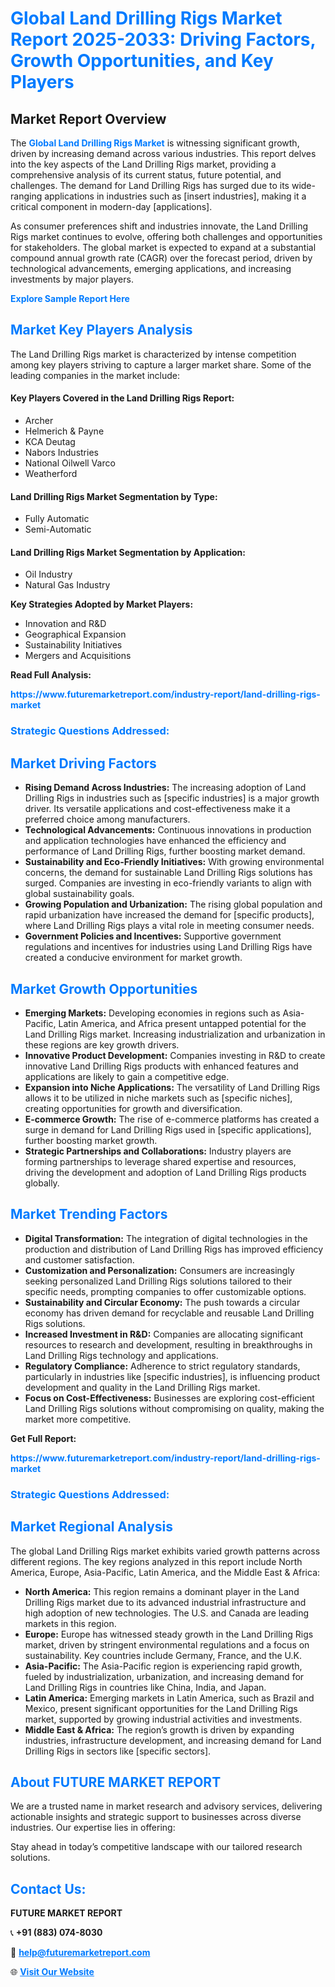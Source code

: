 <h1 style="color: #007BFF;">Global Land Drilling Rigs Market Report 2025-2033: Driving Factors, Growth Opportunities, and Key Players</h1>

<section id="overview">
<h2>Market Report Overview</h2>
<p>The <a href="https://www.futuremarketreport.com/industry-report/land-drilling-rigs-market" style="color: #007BFF; text-decoration: none;"><strong>Global Land Drilling Rigs Market</strong></a> is witnessing significant growth, driven by increasing demand across various industries. This report delves into the key aspects of the Land Drilling Rigs market, providing a comprehensive analysis of its current status, future potential, and challenges. The demand for Land Drilling Rigs has surged due to its wide-ranging applications in industries such as [insert industries], making it a critical component in modern-day [applications].</p>
<p>As consumer preferences shift and industries innovate, the Land Drilling Rigs market continues to evolve, offering both challenges and opportunities for stakeholders. The global market is expected to expand at a substantial compound annual growth rate (CAGR) over the forecast period, driven by technological advancements, emerging applications, and increasing investments by major players.</p>
</section>

<section id="overview">
<p><a href="https://www.futuremarketreport.com/request-sample/reportId=85158" style="color: #007BFF; text-decoration: none;"><strong>Explore Sample Report Here</strong></a></p>
</section>

<section id="key-players">
<h2 style="color: #007BFF;">Market Key Players Analysis</h2>
<p>The Land Drilling Rigs market is characterized by intense competition among key players striving to capture a larger market share. Some of the leading companies in the market include:</p>
<h4>Key Players Covered in the Land Drilling Rigs Report:</h4>
<ul><li>Archer</li><li>Helmerich &amp; Payne</li><li>KCA Deutag</li><li>Nabors Industries</li><li>National Oilwell Varco</li><li>Weatherford</li></ul>
<h4>Land Drilling Rigs Market Segmentation by Type:</h4>
<ul><li>Fully Automatic</li><li>Semi-Automatic</li></ul>

<h4>Land Drilling Rigs Market Segmentation by Application:</h4>
<ul><li>Oil Industry</li><li>Natural Gas Industry</li></ul>
<p><strong>Key Strategies Adopted by Market Players:</strong></p>
<ul>
<li>Innovation and R&D</li>
<li>Geographical Expansion</li>
<li>Sustainability Initiatives</li>
<li>Mergers and Acquisitions</li>
</ul>
</section>

<section>
<p><strong>Read Full Analysis: </strong></p><a href="https://www.futuremarketreport.com/industry-report/land-drilling-rigs-market" style="color: #007BFF; text-decoration: none;"><strong>https://www.futuremarketreport.com/industry-report/land-drilling-rigs-market</strong></a>
<h3 style="color: #007BFF;">Strategic Questions Addressed:</h3>
</section>

<section id="driving-factors">
<h2 style="color: #007BFF;">Market Driving Factors</h2>
<ul>
<li><strong>Rising Demand Across Industries:</strong> The increasing adoption of Land Drilling Rigs in industries such as [specific industries] is a major growth driver. Its versatile applications and cost-effectiveness make it a preferred choice among manufacturers.</li>
<li><strong>Technological Advancements:</strong> Continuous innovations in production and application technologies have enhanced the efficiency and performance of Land Drilling Rigs, further boosting market demand.</li>
<li><strong>Sustainability and Eco-Friendly Initiatives:</strong> With growing environmental concerns, the demand for sustainable Land Drilling Rigs solutions has surged. Companies are investing in eco-friendly variants to align with global sustainability goals.</li>
<li><strong>Growing Population and Urbanization:</strong> The rising global population and rapid urbanization have increased the demand for [specific products], where Land Drilling Rigs plays a vital role in meeting consumer needs.</li>
<li><strong>Government Policies and Incentives:</strong> Supportive government regulations and incentives for industries using Land Drilling Rigs have created a conducive environment for market growth.</li>
</ul>
</section>

<section id="growth-opportunities">
<h2 style="color: #007BFF;">Market Growth Opportunities</h2>
<ul>
<li><strong>Emerging Markets:</strong> Developing economies in regions such as Asia-Pacific, Latin America, and Africa present untapped potential for the Land Drilling Rigs market. Increasing industrialization and urbanization in these regions are key growth drivers.</li>
<li><strong>Innovative Product Development:</strong> Companies investing in R&D to create innovative Land Drilling Rigs products with enhanced features and applications are likely to gain a competitive edge.</li>
<li><strong>Expansion into Niche Applications:</strong> The versatility of Land Drilling Rigs allows it to be utilized in niche markets such as [specific niches], creating opportunities for growth and diversification.</li>
<li><strong>E-commerce Growth:</strong> The rise of e-commerce platforms has created a surge in demand for Land Drilling Rigs used in [specific applications], further boosting market growth.</li>
<li><strong>Strategic Partnerships and Collaborations:</strong> Industry players are forming partnerships to leverage shared expertise and resources, driving the development and adoption of Land Drilling Rigs products globally.</li>
</ul>
</section>

<section id="trending-factors">
<h2 style="color: #007BFF;">Market Trending Factors</h2>
<ul>
<li><strong>Digital Transformation:</strong> The integration of digital technologies in the production and distribution of Land Drilling Rigs has improved efficiency and customer satisfaction.</li>
<li><strong>Customization and Personalization:</strong> Consumers are increasingly seeking personalized Land Drilling Rigs solutions tailored to their specific needs, prompting companies to offer customizable options.</li>
<li><strong>Sustainability and Circular Economy:</strong> The push towards a circular economy has driven demand for recyclable and reusable Land Drilling Rigs solutions.</li>
<li><strong>Increased Investment in R&D:</strong> Companies are allocating significant resources to research and development, resulting in breakthroughs in Land Drilling Rigs technology and applications.</li>
<li><strong>Regulatory Compliance:</strong> Adherence to strict regulatory standards, particularly in industries like [specific industries], is influencing product development and quality in the Land Drilling Rigs market.</li>
<li><strong>Focus on Cost-Effectiveness:</strong> Businesses are exploring cost-efficient Land Drilling Rigs solutions without compromising on quality, making the market more competitive.</li>
</ul>
</section>

<section>
<p><strong>Get Full Report: </strong></p><a href="https://www.futuremarketreport.com/industry-report/land-drilling-rigs-market" style="color: #007BFF; text-decoration: none;"><strong>https://www.futuremarketreport.com/industry-report/land-drilling-rigs-market</strong></a>
<h3 style="color: #007BFF;">Strategic Questions Addressed:</h3>
</section>


<section id="regional-analysis">
<h2 style="color: #007BFF;">Market Regional Analysis</h2>
<p>The global Land Drilling Rigs market exhibits varied growth patterns across different regions. The key regions analyzed in this report include North America, Europe, Asia-Pacific, Latin America, and the Middle East & Africa:</p>
<ul>
<li><strong>North America:</strong> This region remains a dominant player in the Land Drilling Rigs market due to its advanced industrial infrastructure and high adoption of new technologies. The U.S. and Canada are leading markets in this region.</li>
<li><strong>Europe:</strong> Europe has witnessed steady growth in the Land Drilling Rigs market, driven by stringent environmental regulations and a focus on sustainability. Key countries include Germany, France, and the U.K.</li>
<li><strong>Asia-Pacific:</strong> The Asia-Pacific region is experiencing rapid growth, fueled by industrialization, urbanization, and increasing demand for Land Drilling Rigs in countries like China, India, and Japan.</li>
<li><strong>Latin America:</strong> Emerging markets in Latin America, such as Brazil and Mexico, present significant opportunities for the Land Drilling Rigs market, supported by growing industrial activities and investments.</li>
<li><strong>Middle East & Africa:</strong> The region’s growth is driven by expanding industries, infrastructure development, and increasing demand for Land Drilling Rigs in sectors like [specific sectors].</li>
</ul>
</section>

<footer>
<h2 style="color: #007BFF;">About FUTURE MARKET REPORT</h2>
<p>We are a trusted name in market research and advisory services, delivering actionable insights and strategic support to businesses across diverse industries. Our expertise lies in offering:</p>

<p>Stay ahead in today’s competitive landscape with our tailored research solutions.</p>

<h2 style="color: #007BFF;">Contact Us:</h2>
<p><strong>FUTURE MARKET REPORT</strong></p>
<p>📞 <strong>+91 (883) 074-8030</strong></p>
<p>📧 <strong><a href="mailto:help@futuremarketreport.com" style="color: #007BFF;">help@futuremarketreport.com</a></strong></p>
<p>🌐 <strong><a href="https://www.futuremarketreport.com/" style="color: #007BFF;">Visit Our Website</a></strong></p>
</footer>